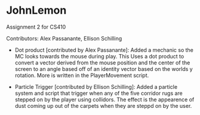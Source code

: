 # JohnLemon
 Assignment 2 for CS410

 Contributors: Alex Passanante, Ellison Schilling

* Dot product [contributed by Alex Passanante]: Added a mechanic so the MC looks towards the mouse during play. This Uses a dot product to convert a vector derived from the mouse position and the center of the screen 
to an angle based off of an identity vector based on the worlds y rotation. More is written in the PlayerMovement script.

* Particle Trigger [contributed by Ellison Schilling]: Added a particle system and script that trigger when any of the five corridor rugs are stepped on by the player using collidors. The effect is the appearence of dust coming up out of the carpets when they are steppd on by the user.
